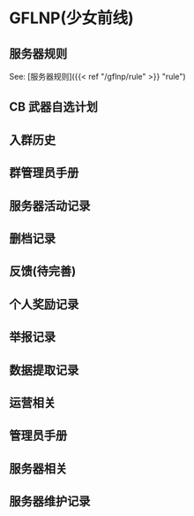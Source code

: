 # GFLNP(少女前线)

## 服务器规则

See: [服务器规则]({{< ref "/gflnp/rule" >}} "rule")

## CB 武器自选计划

<!-- See: [CB 武器自选计划]({{< ref "cb_select" >}}) -->

## 入群历史

<!-- See: [入群历史]({{< ref "group_history" >}}) -->

## 群管理员手册

<!-- See: [群管理员手册]({{< ref "group_manager" >}}) -->

## 服务器活动记录

<!-- See: [服务器活动记录]({{< ref "event" >}}) -->

## 删档记录

<!-- See: [删档记录]({{< ref "profile_delete" >}}) -->

## 反馈(待完善)

<!-- See: [反馈]({{< ref "feedback" >}}) -->

## 个人奖励记录

<!-- See: [个人奖励记录]({{< ref "bonus_user" >}}) -->

## 举报记录

<!-- See: [举报记录]({{< ref "report" >}}) -->

## 数据提取记录

<!-- See: [数据提取记录]({{< ref "data_export" >}}) -->

## 运营相关

<!-- See: [运营相关]({{< ref "operations" >}}) -->

## 管理员手册

<!-- See: [管理员手册]({{< ref "manager" >}}) -->

## 服务器相关

<!-- See: [服务器相关]({{< ref "server" >}}) -->

## 服务器维护记录

<!-- See: [服务器维护记录]({{< ref "server_maintance" >}}) -->


